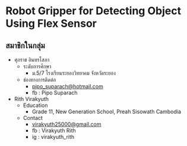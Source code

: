 # Robot Gripper for Detecting Object Using Flex Sensor

## สมาชิกในกลุ่ม
- ศุภราช อินทรโสภา
    - ระดับการศึกษา 
        - ม.5/7 โรงเรียนระยองวิทยาคม จังหวัดระยอง
    - ช่องทางการติดต่อ
        - pipo_suparach@hotmail.com
        - fb : Pipo Suparach
- Rith Virakyuth
    - Education
        - Grade 11, New Generation School, Preah Sisowath Cambodia
    - Contact
        - virakyuth25000@gmail.com
        - fb : Virakyuth Rith
        - ig : virakyuth_rith

